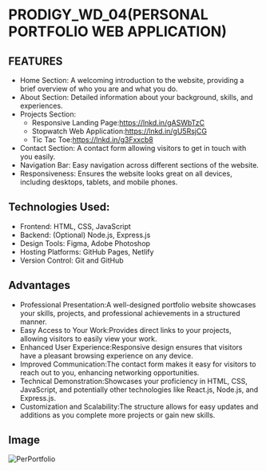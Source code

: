 # PRODIGY_WD_04(PERSONAL PORTFOLIO WEB APPLICATION)
## FEATURES
* Home Section: A welcoming introduction to the website, providing a brief overview of who you are and what you do.
* About Section: Detailed information about your background, skills, and experiences.
* Projects Section:
  * Responsive Landing Page:https://lnkd.in/gASWbTzC
  * Stopwatch Web Application:https://lnkd.in/gU5RsjCG
  * Tic Tac Toe:https://lnkd.in/g3Fxxcb8
* Contact Section: A contact form allowing visitors to get in touch with you easily.
* Navigation Bar: Easy navigation across different sections of the website.
* Responsiveness: Ensures the website looks great on all devices, including desktops, tablets, and mobile phones.
## Technologies Used:
* Frontend: HTML, CSS, JavaScript
* Backend: (Optional) Node.js, Express.js
* Design Tools: Figma, Adobe Photoshop
* Hosting Platforms: GitHub Pages, Netlify
* Version Control: Git and GitHub

## Advantages
* Professional Presentation:A well-designed portfolio website showcases your skills, projects, and professional achievements in a structured manner.
* Easy Access to Your Work:Provides direct links to your projects, allowing visitors to easily view your work.
* Enhanced User Experience:Responsive design ensures that visitors have a pleasant browsing experience on any device.
* Improved Communication:The contact form makes it easy for visitors to reach out to you, enhancing networking opportunities.
* Technical Demonstration:Showcases your proficiency in HTML, CSS, JavaScript, and potentially other technologies like React.js, Node.js, and Express.js.
* Customization and Scalability:The structure allows for easy updates and additions as you complete more projects or gain new skills.

## Image
![PerPortfolio](https://github.com/jessyhema/PRODIGY_WD_04/assets/143420058/0dd7dac6-eca4-464b-ac00-6220aed168c4)












